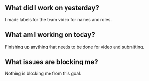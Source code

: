 ## What did I work on yesterday?

I made labels for the team video for names and roles.

## What am I working on today?

Finishing up anything that needs to be done for video and submitting.

## What issues are blocking me?

Nothing is blocking me from this goal.
